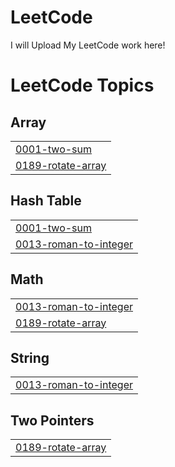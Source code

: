 # LeetCode
I will Upload My LeetCode work here!

<!---LeetCode Topics Start-->
# LeetCode Topics
## Array
|  |
| ------- |
| [0001-two-sum](https://github.com/HridayPatel0575/LeetCode/tree/master/0001-two-sum) |
| [0189-rotate-array](https://github.com/HridayPatel0575/LeetCode/tree/master/0189-rotate-array) |
## Hash Table
|  |
| ------- |
| [0001-two-sum](https://github.com/HridayPatel0575/LeetCode/tree/master/0001-two-sum) |
| [0013-roman-to-integer](https://github.com/HridayPatel0575/LeetCode/tree/master/0013-roman-to-integer) |
## Math
|  |
| ------- |
| [0013-roman-to-integer](https://github.com/HridayPatel0575/LeetCode/tree/master/0013-roman-to-integer) |
| [0189-rotate-array](https://github.com/HridayPatel0575/LeetCode/tree/master/0189-rotate-array) |
## String
|  |
| ------- |
| [0013-roman-to-integer](https://github.com/HridayPatel0575/LeetCode/tree/master/0013-roman-to-integer) |
## Two Pointers
|  |
| ------- |
| [0189-rotate-array](https://github.com/HridayPatel0575/LeetCode/tree/master/0189-rotate-array) |
<!---LeetCode Topics End-->